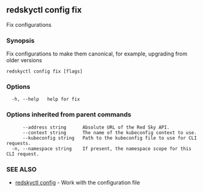 ## redskyctl config fix

Fix configurations

### Synopsis

Fix configurations to make them canonical, for example, upgrading from older versions

```
redskyctl config fix [flags]
```

### Options

```
  -h, --help   help for fix
```

### Options inherited from parent commands

```
      --address string      Absolute URL of the Red Sky API.
      --context string      The name of the kubeconfig context to use.
      --kubeconfig string   Path to the kubeconfig file to use for CLI requests.
  -n, --namespace string    If present, the namespace scope for this CLI request.
```

### SEE ALSO

* [redskyctl config](redskyctl_config.md)	 - Work with the configuration file

